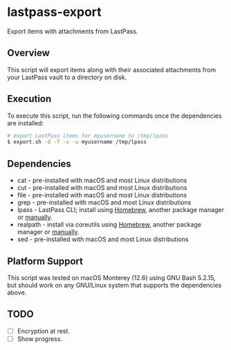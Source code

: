 # lastpass-export
Export items with attachments from LastPass. 

## Overview
This script will export items along with their associated attachments
from your LastPass vault to a directory on disk.

## Execution
To execute this script, run the following commands once the
dependencies are installed:

```sh
# export LastPass items for myusername to /tmp/lpass
$ export.sh -d -f -s -u myusername /tmp/lpass
```

## Dependencies
- cat - pre-installed with macOS and most Linux distributions
- cut - pre-installed with macOS and most Linux distributions
- file - pre-installed with macOS and most Linux distributions
- grep - pre-installed with macOS and most Linux distributions
- lpass - LastPass CLI; install using [Homebrew](https://formulae.brew.sh/formula/lastpass-cli), another package manager or [manually](https://github.com/lastpass/lastpass-cli).
- realpath - install via coreutils using [Homebrew](https://formulae.brew.sh/formula/coreutils), another package manager or [manually](https://www.gnu.org/software/coreutils/).
- sed - pre-installed with macOS and most Linux distributions

## Platform Support
This script was tested on macOS Monterey (12.6) using GNU Bash 5.2.15,
but should work on any GNU/Linux system that supports the dependencies
above.
## TODO
- [ ] Encryption at rest.
- [ ] Show progress.
